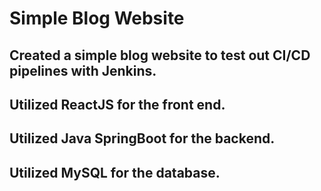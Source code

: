 # Simple Blog Website

## Created a simple blog website to test out CI/CD pipelines with Jenkins.
## Utilized ReactJS for the front end.
## Utilized Java SpringBoot for the backend.
## Utilized MySQL for the database.